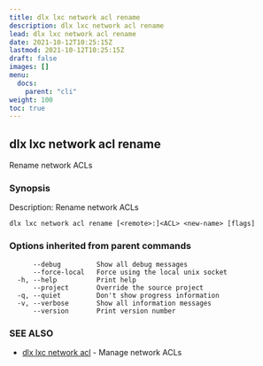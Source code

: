 ```yaml
---
title: dlx lxc network acl rename
description: dlx lxc network acl rename
lead: dlx lxc network acl rename
date: 2021-10-12T10:25:15Z
lastmod: 2021-10-12T10:25:15Z
draft: false
images: []
menu:
  docs:
    parent: "cli"
weight: 100
toc: true
---
```

## dlx lxc network acl rename

Rename network ACLs

### Synopsis

Description:
  Rename network ACLs



```
dlx lxc network acl rename [<remote>:]<ACL> <new-name> [flags]
```

### Options inherited from parent commands

```
      --debug         Show all debug messages
      --force-local   Force using the local unix socket
  -h, --help          Print help
      --project       Override the source project
  -q, --quiet         Don't show progress information
  -v, --verbose       Show all information messages
      --version       Print version number
```

### SEE ALSO

* [dlx lxc network acl](/docs/cmd/dlx_lxc_network_acl)	 - Manage network ACLs

